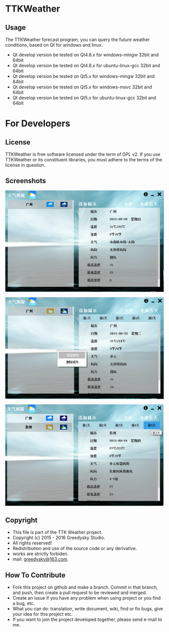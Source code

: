 # TTKWeather

Usage
----
The TTKWeather forecast program, you can query the future weather conditions, based on Qt for windows and linux.
 * Qt develop version be tested on Qt4.8.x for windows-mingw 32bit and 64bit
 * Qt develop version be tested on Qt4.8.x for ubuntu-linux-gcc 32bit and 64bit
 * Qt develop version be tested on Qt5.x for windows-mingw 32bit and 64bit
 * Qt develop version be tested on Qt5.x for windows-msvc 32bit and 64bit
 * Qt develop version be tested on Qt5.x for ubuntu-linux-gcc 32bit and 64bit
 
# For Developers

License
---
TTKWeather is free software licensed under the term of GPL v2. If you use TTKWeather or its constituent libraries, you must adhere to the terms of the license in question.

Screenshots
----

![Rungholt](https://github.com/Greedysky/Resource/blob/master/Screen/TTKWeather/1.png?raw=true)

![Rungholt](https://github.com/Greedysky/Resource/blob/master/Screen/TTKWeather/2.png?raw=true)

![Rungholt](https://github.com/Greedysky/Resource/blob/master/Screen/TTKWeather/3.png?raw=true)


Copyright
-------
 * This file is part of the TTK Weather project.
 * Copyright (c) 2015 - 2016 Greedysky Studio.
 * All rights reserved!
 * Redistribution and use of the source code or any derivative.
 * works are strictly forbiden.
 * mail: greedysky@163.com.
 
How To Contribute
-------
 * Fork this project on github and make a branch. Commit in that branch, and push, then create a pull request to be reviewed and merged.
 * Create an issue if you have any problem when using project or you find a bug, etc.
 * What you can do: translation, write document, wiki, find or fix bugs, give your idea for this project etc.
 * If you want to join the project developed together, please send e-mail to me.